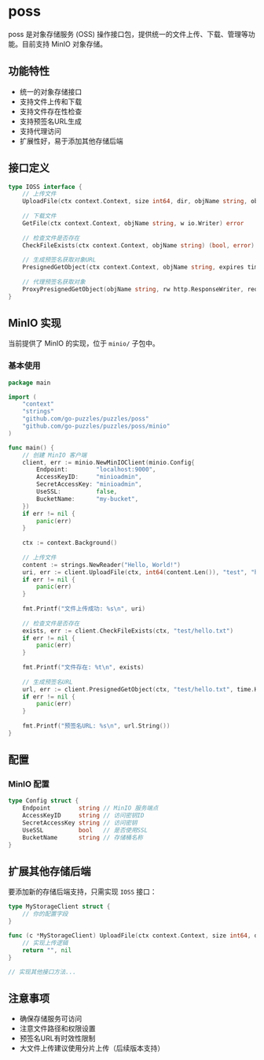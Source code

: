 # poss

poss 是对象存储服务 (OSS) 操作接口包，提供统一的文件上传、下载、管理等功能。目前支持 MinIO 对象存储。

## 功能特性

- 统一的对象存储接口
- 支持文件上传和下载
- 支持文件存在性检查
- 支持预签名URL生成
- 支持代理访问
- 扩展性好，易于添加其他存储后端

## 接口定义

```go
type IOSS interface {
    // 上传文件
    UploadFile(ctx context.Context, size int64, dir, objName string, obj io.Reader, tags map[string]string) (uri string, err error)
    
    // 下载文件
    GetFile(ctx context.Context, objName string, w io.Writer) error
    
    // 检查文件是否存在
    CheckFileExists(ctx context.Context, objName string) (bool, error)
    
    // 生成预签名获取对象URL
    PresignedGetObject(ctx context.Context, objName string, expires time.Duration) (*url.URL, error)
    
    // 代理预签名获取对象
    ProxyPresignedGetObject(objName string, rw http.ResponseWriter, req *http.Request)
}
```

## MinIO 实现

当前提供了 MinIO 的实现，位于 `minio/` 子包中。

### 基本使用

```go
package main

import (
    "context"
    "strings"
    "github.com/go-puzzles/puzzles/poss"
    "github.com/go-puzzles/puzzles/poss/minio"
)

func main() {
    // 创建 MinIO 客户端
    client, err := minio.NewMinIOClient(minio.Config{
        Endpoint:        "localhost:9000",
        AccessKeyID:     "minioadmin",
        SecretAccessKey: "minioadmin",
        UseSSL:          false,
        BucketName:      "my-bucket",
    })
    if err != nil {
        panic(err)
    }
    
    ctx := context.Background()
    
    // 上传文件
    content := strings.NewReader("Hello, World!")
    uri, err := client.UploadFile(ctx, int64(content.Len()), "test", "hello.txt", content, nil)
    if err != nil {
        panic(err)
    }
    
    fmt.Printf("文件上传成功: %s\n", uri)
    
    // 检查文件是否存在
    exists, err := client.CheckFileExists(ctx, "test/hello.txt")
    if err != nil {
        panic(err)
    }
    
    fmt.Printf("文件存在: %t\n", exists)
    
    // 生成预签名URL
    url, err := client.PresignedGetObject(ctx, "test/hello.txt", time.Hour)
    if err != nil {
        panic(err)
    }
    
    fmt.Printf("预签名URL: %s\n", url.String())
}
```

## 配置

### MinIO 配置

```go
type Config struct {
    Endpoint        string // MinIO 服务端点
    AccessKeyID     string // 访问密钥ID
    SecretAccessKey string // 访问密钥
    UseSSL          bool   // 是否使用SSL
    BucketName      string // 存储桶名称
}
```

## 扩展其他存储后端

要添加新的存储后端支持，只需实现 `IOSS` 接口：

```go
type MyStorageClient struct {
    // 你的配置字段
}

func (c *MyStorageClient) UploadFile(ctx context.Context, size int64, dir, objName string, obj io.Reader, tags map[string]string) (uri string, err error) {
    // 实现上传逻辑
    return "", nil
}

// 实现其他接口方法...
```

## 注意事项

- 确保存储服务可访问
- 注意文件路径和权限设置
- 预签名URL有时效性限制
- 大文件上传建议使用分片上传（后续版本支持） 